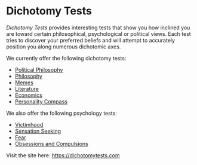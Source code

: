 # Dichotomy Tests
_Dichotomy Tests_ provides interesting tests that show you how inclined you are toward certain philosophical, psychological or political views. Each test tries to discover your preferred beliefs and will attempt to accurately position you along numerous dichotomic axes.

We currently offer the following dichotomy tests:

* [Political Philosophy](https://dichotomytests.com/test.html?id=5)
* [Philosophy](https://dichotomytests.com/test.html?id=0)
* [Memes](https://dichotomytests.com/test.html?id=4)
* [Literature](https://dichotomytests.com/test.html?id=3)
* [Economics](https://dichotomytests.com/test.html?id=1)
* [Personality Compass](https://dichotomytests.com/test.html?id=2)

We also offer the following psychology tests:

* [Victimhood](https://dichotomytests.com/test.html?id=6)
* [Sensation Seeking](https://dichotomytests.com/test.html?id=7)
* [Fear](https://dichotomytests.com/test.html?id=8)
* [Obsessions and Compulsions](https://dichotomytests.com/test.html?id=9)


Visit the site here: <https://dichotomytests.com>
